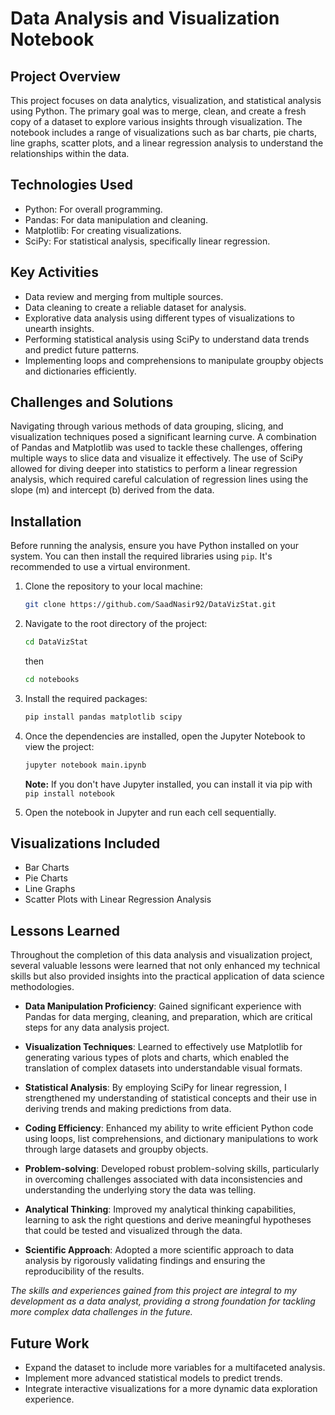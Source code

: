 # Data Analysis and Visualization Notebook

## Project Overview

This project focuses on data analytics, visualization, and statistical analysis using Python. The primary goal was to merge, clean, and create a fresh copy of a dataset to explore various insights through visualization. The notebook includes a range of visualizations such as bar charts, pie charts, line graphs, scatter plots, and a linear regression analysis to understand the relationships within the data.

## Technologies Used

- Python: For overall programming.
- Pandas: For data manipulation and cleaning.
- Matplotlib: For creating visualizations.
- SciPy: For statistical analysis, specifically linear regression.

## Key Activities

- Data review and merging from multiple sources.
- Data cleaning to create a reliable dataset for analysis.
- Explorative data analysis using different types of visualizations to unearth insights.
- Performing statistical analysis using SciPy to understand data trends and predict future patterns.
- Implementing loops and comprehensions to manipulate groupby objects and dictionaries efficiently.

## Challenges and Solutions

Navigating through various methods of data grouping, slicing, and visualization techniques posed a significant learning curve. A combination of Pandas and Matplotlib was used to tackle these challenges, offering multiple ways to slice data and visualize it effectively. The use of SciPy allowed for diving deeper into statistics to perform a linear regression analysis, which required careful calculation of regression lines using the slope (m) and intercept (b) derived from the data.

## Installation
Before running the analysis, ensure you have Python installed on your system. You can then install the required libraries using `pip`. It's recommended to use a virtual environment.

1. Clone the repository to your local machine:
    ```bash
    git clone https://github.com/SaadNasir92/DataVizStat.git
    ```
2. Navigate to the root directory of the project:
    ```bash
    cd DataVizStat
    ```
    then 
    ```bash
    cd notebooks
    ```
3. Install the required packages:
    ```bash
    pip install pandas matplotlib scipy
    ```
4. Once the dependencies are installed, open the Jupyter Notebook to view the project:
    ```bash
    jupyter notebook main.ipynb
    ```
    **Note:** If you don't have Jupyter installed, you can install it via pip with `pip install notebook`

5. Open the notebook in Jupyter and run each cell sequentially.

## Visualizations Included

- Bar Charts
- Pie Charts
- Line Graphs
- Scatter Plots with Linear Regression Analysis

## Lessons Learned

Throughout the completion of this data analysis and visualization project, several valuable lessons were learned that not only enhanced my technical skills but also provided insights into the practical application of data science methodologies.

- **Data Manipulation Proficiency**: Gained significant experience with Pandas for data merging, cleaning, and preparation, which are critical steps for any data analysis project.

- **Visualization Techniques**: Learned to effectively use Matplotlib for generating various types of plots and charts, which enabled the translation of complex datasets into understandable visual formats.

- **Statistical Analysis**: By employing SciPy for linear regression, I strengthened my understanding of statistical concepts and their use in deriving trends and making predictions from data.

- **Coding Efficiency**: Enhanced my ability to write efficient Python code using loops, list comprehensions, and dictionary manipulations to work through large datasets and groupby objects.

- **Problem-solving**: Developed robust problem-solving skills, particularly in overcoming challenges associated with data inconsistencies and understanding the underlying story the data was telling.

- **Analytical Thinking**: Improved my analytical thinking capabilities, learning to ask the right questions and derive meaningful hypotheses that could be tested and visualized through the data.

- **Scientific Approach**: Adopted a more scientific approach to data analysis by rigorously validating findings and ensuring the reproducibility of the results.

*The skills and experiences gained from this project are integral to my development as a data analyst, providing a strong foundation for tackling more complex data challenges in the future.*

## Future Work

- Expand the dataset to include more variables for a multifaceted analysis.
- Implement more advanced statistical models to predict trends.
- Integrate interactive visualizations for a more dynamic data exploration experience.


